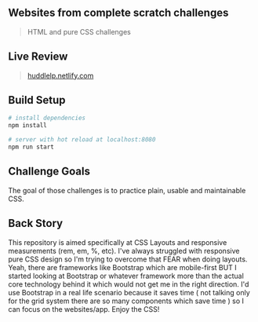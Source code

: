 ## Websites from complete scratch challenges
> HTML and pure CSS challenges

##  Live Review
> [huddlelp.netlify.com](https://huddlelp.netlify.com/)

## Build Setup

``` bash
# install dependencies
npm install

# server with hot reload at localhost:8080
npm run start

```

## Challenge Goals
The goal of those challenges is to practice plain, usable and maintainable CSS.


## Back Story
This repository is aimed specifically at CSS Layouts and responsive measurements (rem, em, %, etc). I've always struggled with responsive pure CSS design so I'm trying to overcome that FEAR when doing layouts. Yeah, there are frameworks like Bootstrap which are mobile-first BUT I started looking at Bootstrap or whatever framework more than the actual core technology behind it which would not get me in the right direction. I'd use Bootstrap in a real life scenario because it saves time ( not talking only for the grid system there are so many components which save time ) so I can focus on the websites/app. Enjoy the CSS!

